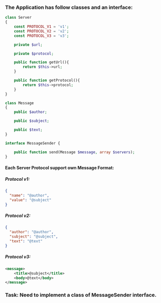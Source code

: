 ### The Application has follow classes and an interface:
```php
class Server
{
    const PROTOCOL_V1 = 'v1';
    const PROTOCOL_V2 = 'v2';
    const PROTOCOL_V3 = 'v3';

    private $url;

    private $protocol;

    public function getUrl(){
        return $this->url;
    }

    public function getProtocol(){
        return $this->protocol;
    }
}
```

```php
class Message
{
    public $author;

    public $subject;

    public $text;
}
```

```php
interface MessageSender {

    public function send(Message $message, array $servers);
}
```

#### Each Server Protocol support own Message Format:
##### Protocol v1:
```json
{
  "name": "@author",
  "value": "@subject"
}
```

##### Protocol v2:
```json
{
  "author": "@author",
  "subject": "@subject",
  "text": "@text"
}
```

##### Protocol v3:
```xml
<message>
    <title>@subject</title>     
    <body>@text</body>
</message>
```
### Task: Need to implement a class of MessageSender interface.